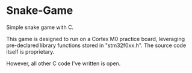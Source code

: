 # Snake-Game
Simple snake game with C.

This game is designed to run on a Cortex M0 practice board, leveraging pre-declared library functions stored in "stm32f0xx.h". The source code itself is proprietary.

However, all other C code I've written is open.
